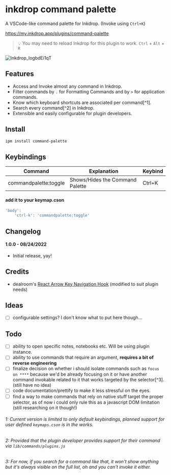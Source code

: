 # inkdrop command palette

A VSCode-like command palette for Inkdrop. (Invoke using `Ctrl+K`)

https://my.inkdrop.app/plugins/command-palette

> 💡 You may need to reload Inkdrop for this plugin to work. `Ctrl` + `Alt` + `R`

![Inkdrop_logbdEi1qT](https://user-images.githubusercontent.com/53419401/186372300-eadccb9e-5acb-4771-ac1c-1d46728ce75a.gif)

## Features

- Access and Invoke almost any command in Inkdrop.
- Filter commands by `.` for Formatting Commands and by `>` for application commands.
- Know which keyboard shortcuts are associated per command[^1].
- Search every command[^2] in Inkdrop.
- Extensible and easily configurable for plugin developers.

## Install

```css
ipm install command-palette
```

## Keybindings

| Command               | Explanation                     | Keybind |
| --------------------- | ------------------------------- | ------- |
| commandpalette:toggle | Shows/Hides the Command Palette | Ctrl+K  |

#### add it to your keymap.cson

```js
'body':
    'ctrl-k': 'commandpalette:toggle'
```

## Changelog

#### 1.0.0 - 08/24/2022

- Initial release, yay!

## Credits
- dealroom's [React Arrow Key Navigation Hook](https://github.com/dealroom/react-arrow-key-navigation-hook) (modified to suit plugin needs)

## Ideas

- [ ] configurable settings? I don't know what to put here though...

## Todo

- [ ] ability to open specific notes, notebooks etc. Will be using plugin instance.
- [ ] ability to use commands that require an argument, **requires a bit of reverse engineering**
- [ ] finalize decision on whether i should isolate commands such as `focus on ****` because we'd be already focusing on it or have another command invokable related to it that works targeted by the selector[^3]. (still have no idea)
- [ ] code documentation/prettify to make it less stressful on the eyes.
- [ ] find a way to make commands that rely on native stuff target the proper selector, as of now i could only rule this as a javascript DOM limitation (still researching on it though!)

###### 1: Current version is limited to only default keybindings, planned support for user defined `keymaps.cson` is in the works.

###### 2: Provided that the plugin developer provides support for their command via `lib/commands/plugins.js`

###### 3: For now, if you search for a command like that, it won't show anything but it's always visible on the full list, oh and you can't invoke it either.
